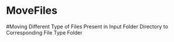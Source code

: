 # MoveFiles
#Moving Different Type of Files Present in Input Folder Directory to Corresponding File Type Folder
